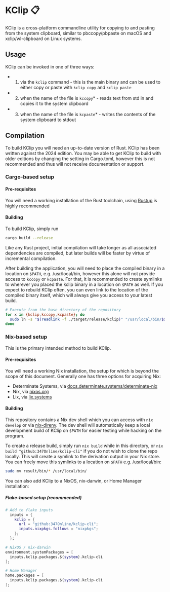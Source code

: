 # KClip 📋

KClip is a cross-platform commandline utility for copying to and pasting from the system clipboard, similar to pbccopy/pbpaste on macOS and xclip/wl-clipboard on Linux systems.

## Usage

KClip can be invoked in one of three ways:
- 1. via the `kclip` command - this is the main binary and can be used to either copy or paste with `kclip copy` and `kclip paste`
- 2. when the name of the file is `kccopy`* - reads text from std in and copies it to the system clipboard
- 3. when the name of the file is `kcpaste`* - writes the contents of the system clipboard to stdout

## Compilation

To build KClip you will need an up-to-date version of Rust. KClip has been written against the 2024 edition. You may be able to get KClip to build with older editions by changing the setting in Cargo.toml, however this is not recommended and thus will not receive documentation or support.

### Cargo-based setup

#### Pre-requisites

You will need a working installation of the Rust toolchain, using [Rustup](https://rustup.rs/) is highly recommended

#### Building

To build KClip, simply run

```sh
cargo build --release
```

Like any Rust project, initial compilation will take longer as all associated dependencies are compiled, but later builds will be faster by virtue of incremental compilation.

After building the application, you will need to place the compiled binary in a location on `$PATH`, e.g. /usr/local/bin, however this alone will not provide access to `kccopy` or `kcpaste`.
For that, it is recommended to create symlinks to wherever you placed the kclip binary in a location on `$PATH` as well. If you expect to rebuild KClip often, you can even link to the location of the compiled binary itself, which will always give you access to your latest build.

```sh
# Execute from the base directory of the repository
for x in {kclip,kccopy,kcpaste}; do
  sudo ln -s "$(readlink -f ./target/release/kclip)" "/usr/local/bin/$x"
done
```

### Nix-based setup

This is the primary intended method to build KClip.

#### Pre-requisites

You will need a working Nix installation, the setup for which is beyond the scope of this document. Generally one has three options for acquiring Nix:
* Determinate Systems, via [docs.determinate.systems/determinate-nix](https://docs.determinate.systems/determinate-nix/)
* Nix, via [nixos.org](https://nixos.org/)
* Lix, via [lix.systems](https://lix.systems/)

#### Building

This repository contains a Nix dev shell which you can access with `nix develop` or via [nix-direnv](https://github.com/nix-community/nix-direnv). The dev shell will automatically keep a local development build of KClip on `$PATH` for easier testing while hacking on the program.

To create a release build, simply run `nix build` while in this directory, or `nix build "github:347Online/kclip-cli"` if you do not wish to clone the repo locally. This will create a symlink to the derivation output in your Nix store. You can freely move this symlinks to a location on `$PATH` e.g. /usr/local/bin:

```sh
sudo mv result/bin/* /usr/local/bin/
```

You can also add KClip to a NixOS, nix-darwin, or Home Manager installation:

##### Flake-based setup (recommended)

```nix
# Add to flake inputs
  inputs = {
    kclip = {
      url = "github:347Online/kclip-cli";
      inputs.nixpkgs.follows = "nixpkgs";
    };
  };

# NixOS / nix-darwin
environment.systemPackages = [
  inputs.kclip.packages.${system}.kclip-cli
];

# Home Manager
home.packages = [
  inputs.kclip.packages.${system}.kclip-cli
];
```


